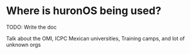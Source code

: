# Where is huronOS being used?
TODO: Write the doc

Talk about the OMI, ICPC Mexican universities, Training camps, and lot of unknown orgs